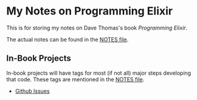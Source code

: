 # My Notes on Programming Elixir

This is for storing my notes on Dave Thomas's book _Programming Elixir_.

The actual notes can be found in the [NOTES file](NOTES.md).

## In-Book Projects

In-book projects will have tags for most (if not all) major steps developing
that code. These tags are mentioned in the [NOTES file](NOTES.md).

- [Github Issues](issues/)
